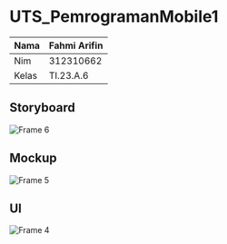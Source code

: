 # UTS_PemrogramanMobile1
| Nama        | Fahmi Arifin                     | 
|--------------|----------------------------|
| Nim        | 312310662               |
| Kelas         | TI.23.A.6                  | 

## Storyboard ## 
![Frame 6](https://github.com/user-attachments/assets/7d34efe0-c4e0-40ac-8a0f-ca8f1fb8ca19)
## Mockup ##  
![Frame 5](https://github.com/user-attachments/assets/2db95168-fb4b-4090-a521-a79297659889)
## UI ##
![Frame 4](https://github.com/user-attachments/assets/03832f62-6ca0-4410-9ae9-1ff6a2aff89b)
